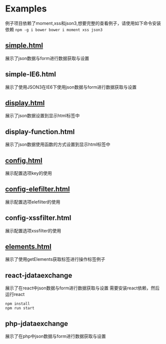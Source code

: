 # Examples
例子项目依赖了moment,xss和json3,想要完整的查看例子，请使用如下命令安装依赖
`npm -g i bower
bower i moment xss json3`

## [simple.html](simple.html)
展示了json数据与form进行数据获取与设置


## simple-IE6.html
展示了使用JSON3在IE6下使用json数据与form进行数据获取与设置


## [display.html](display.html)
展示了json数据设置到显示html标签中


## display-function.html
展示了json数据使用函数的方式设置到显示html标签中


## [config.html](config.html)
展示配置选项key的使用


## [config-elefilter.html](config-elefilter.html)
展示配置选项elefilter的使用


## config-xssfilter.html
展示配置选项xssfilter的使用


## [elements.html](elements.html)
展示了使用getElements获取标签进行操作标签例子


## react-jdataexchange
展示了在react中json数据与form进行数据获取与设置
需要安装react依赖，然后运行react
````
npm install
npm run start
````

## php-jdataexchange
展示了在php中json数据与form进行数据获取与设置

